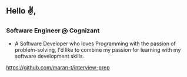 ## Hello ✌,

### Software Engineer @ Cognizant

- A Software Developer who loves Programming with the passion of problem-solving, I'd like to combine my passion for learning with my software development skills.

https://github.com/maran-t/interview-prep
